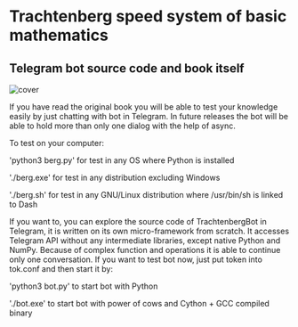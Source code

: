 # Trachtenberg speed system of basic mathematics
## Telegram bot source code and book itself

![cover](https://github.com/vadimfedulov395/trachtenberg-sci/raw/master/cover.jpg)

If you have read the original book you will be able to test your knowledge easily by just chatting with bot in Telegram.
In future releases the bot will be able to hold more than only one dialog with the help of async.

To test on your computer:

'python3 berg.py' for test in any OS where Python is installed

'./berg.exe' for test in any distribution excluding Windows

'./berg.sh' for test in any GNU/Linux distribution where /usr/bin/sh is linked to Dash

If you want to, you can explore the source code of TrachtenbergBot in Telegram, it is written on its own micro-framework from
scratch. It accesses Telegram API without any intermediate libraries, except native Python and NumPy. Because of complex function
and operations it is able to continue only one conversation. If you want to test bot now, just put token into tok.conf and then start it by:

'python3 bot.py' to start bot with Python

'./bot.exe' to start bot with power of cows and Cython + GCC compiled binary

